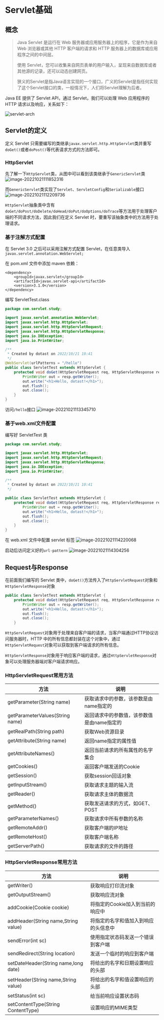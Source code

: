 # Servlet基础

## 概念

> Java Servlet 是运行在 Web 服务器或应用服务器上的程序，它是作为来自 Web 浏览器或其他 HTTP 客户端的请求和 HTTP 服务器上的数据库或应用程序之间的中间层。
>
> 使用 Servlet，您可以收集来自网页表单的用户输入，呈现来自数据库或者其他源的记录，还可以动态创建网页。
>
> 狭义的Servlet是指Java语言实现的一个接口，广义的Servlet是指任何实现了这个Servlet接口的类，一般情况下，人们将Servlet理解为后者。

Java EE 提供了 Servlet API，通过 Servlet，我们可以处理 Web 应用程序的 HTTP 请求以及响应，关系如下：

![servlet-arch](images/servlet-arch.jpeg)

## Servlet的定义

定义 Servlet 只需要编写的类继承`javax.servlet.http.HttpServlet`类并重写`doGet()`或者`doPost()`等代表请求方式的方法即可。

### HttpServlet

先了解一下`HttpServlet`类，从图中可以看到该类继承于`GenericServlet`类
![image-20221021111852316](images/image-20221021111852316.png)

而`GenericServlet`类实现了`Servlet`、`ServletConfig`和`Serializable`接口
![image-20221021112209736](images/image-20221021112209736.png)

`HttpServlet`抽象类中含有`doGet/doPost/doDelete/doHead/doPut/doOptions/doTrace`等方法用于处理客户端的不同请求方法，因此我们在定义 Servlet 时，要重写该抽象类中的方法用于处理请求。

### 基于注解方式配置

在 Servlet 3.0 之后可以采用注解方式配置 Servlet，在任意类导入`javax.servlet.annotation.WebServlet;`

在 pom.xml 文件中添加 maven 依赖：

```
<dependency>
    <groupId>javax.servlet</groupId>
    <artifactId>javax.servlet-api</artifactId>
    <version>3.1.0</version>
</dependency>
```

编写 ServletTest.class
```java
package com.servlet.study;

import javax.servlet.annotation.WebServlet;
import javax.servlet.http.HttpServlet;
import javax.servlet.http.HttpServletRequest;
import javax.servlet.http.HttpServletResponse;
import java.io.IOException;
import java.io.PrintWriter;

/**
 * Created by dotast on 2022/10/21 10:41
 */
@WebServlet(urlPatterns = "/hello")
public class ServletTest extends HttpServlet {
    protected void doGet(HttpServletRequest req, HttpServletResponse resp) throws IOException {
        PrintWriter out = resp.getWriter();
        out.write("<h1>Hello, dotast!</h1>");
        out.flush();
        out.close();
    }
}
```

访问`/hello`接口
![image-20221021113345710](images/image-20221021113345710.png)



### 基于web.xml文件配置

编写好 ServletTest 类
```java
package com.servlet.study;

import javax.servlet.http.HttpServlet;
import javax.servlet.http.HttpServletRequest;
import javax.servlet.http.HttpServletResponse;
import java.io.IOException;
import java.io.PrintWriter;

/**
 * Created by dotast on 2022/10/21 10:41
 */

public class ServletTest extends HttpServlet {
    protected void doGet(HttpServletRequest req, HttpServletResponse resp) throws IOException {
        PrintWriter out = resp.getWriter();
        out.write("<h1>Hello, dotast!</h1>");
        out.flush();
        out.close();
    }
}
```

在 web.xml 文件中配置 servlet 标签
![image-20221021114220068](images/image-20221021114220068.png)

启动后访问定义好的`url-pattern`
![image-20221021114304256](images/image-20221021114304256.png)

## Request与Response

在前面我们编写的 Servlet 类中，`doGet()`方法传入了`HttpServletRequest`对象和`HttpServletResponse`对象
```java
public class ServletTest extends HttpServlet {
    protected void doGet(HttpServletRequest req, HttpServletResponse resp) throws IOException {
        PrintWriter out = resp.getWriter();
        out.write("<h1>Hello, dotast!</h1>");
        out.flush();
        out.close();
    }
```

`HttpServletRequest`对象用于处理来自客户端的请求，当客户端通过HTTP协议访问服务器时，HTTP 中的所有信息都封装在这个对象中，通过`HttpServletRequest`对象可以获取到客户端请求的所有信息。

`HttpServletResponse`对象用于响应客户端的请求，通过`HttpServletResponse`对象可以处理服务器端对客户端请求响应。

### HttpServletRequest常用方法

| 方法                            | 说明                                       |
| ------------------------------- | ------------------------------------------ |
| getParameter(String name)       | 获取请求中的参数，该参数是由name指定的     |
| getParameterValues(String name) | 返回请求中的参数值，该参数值是由name指定的 |
| getRealPath(String path)        | 获取Web资源目录                            |
| getAttribute(String name)       | 返回name指定的属性值                       |
| getAttributeNames()             | 返回当前请求的所有属性的名字集合           |
| getCookies()                    | 返回客户端发送的Cookie                     |
| getSession()                    | 获取session回话对象                        |
| getInputStream()                | 获取请求主题的输入流                       |
| getReader()                     | 获取请求主体的数据流                       |
| getMethod()                     | 获取发送请求的方式，如GET、POST            |
| getParameterNames()             | 获取请求中所有参数的名称                   |
| getRemoteAddr()                 | 获取客户端的IP地址                         |
| getRemoteHost()                 | 获取客户端名称                             |
| getServerPath()                 | 获取请求的文件的路径                       |

### HttpServletResponse常用方法

| 方法                                 | 说明                                 |
| ------------------------------------ | ------------------------------------ |
| getWriter()                          | 获取响应打印流对象                   |
| getOutputStream()                    | 获取响应流对象                       |
| addCookie(Cookie cookie)             | 将指定的Cookie加入到当前的响应中     |
| addHeader(String name,String value)  | 将指定的名字和值加入到响应的头信息中 |
| sendError(int sc)                    | 使用指定状态码发送一个错误到客户端   |
| sendRedirect(String location)        | 发送一个临时的响应到客户端           |
| setDateHeader(String name,long date) | 将给出的名字和日期设置响应的头部     |
| setHeader(String name,String value)  | 将给出的名字和值设置响应的头部       |
| setStatus(int sc)                    | 给当前响应设置状态码                 |
| setContentType(String ContentType)   | 设置响应的MIME类型                   |